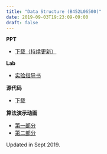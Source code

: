 ```yaml
---
title: "Data Structure (B452L06500)"
date: 2019-09-03T19:23:09-09:00
draft: false
---
```


**PPT**

- [下载（持续更新）]( /web/files/dstru/1_PPT课件.rar)

**Lab**

- [实验指导书](/web/files/dstru/2_lab.rar)


**源代码**

- [下载](/web/files/dstru/3_源代码.rar)


**算法演示动画**

- [第一部分](/web/files/dstru/4_算法演示动画_1.rar)
- [第二部分](/web/files/dstru/4_算法演示动画_2.rar)

Updated in Sept 2019.
